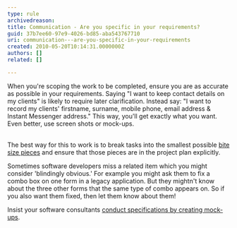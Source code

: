 ```yaml
---
type: rule
archivedreason: 
title: Communication - Are you specific in your requirements?
guid: 37b7ee60-97e9-4026-bd85-aba543767710
uri: communication---are-you-specific-in-your-requirements
created: 2010-05-20T10:14:31.0000000Z
authors: []
related: []

---
```



When you're scoping the work to be completed, ensure you are as accurate as possible in your requirements. Saying &quot;I want to keep contact details on my clients&quot; is likely to require later clarification. Instead say&#58; &quot;I want to record my clients' firstname, surname, mobile phone, email address &amp; Instant Messenger address.&quot; This way, you'll get exactly what you want. Even better, use screen shots or mock-ups. 
<br><excerpt class='endintro'></excerpt><br>
<p>The best way for this to work is to break tasks into the smallest possible <a href="/Management/RulesToSuccessfulProjects/Pages/SpecinBiteSizePieces.aspx">bite size pieces</a> and ensure that those pieces are in the project plan explicitly. </p>
<p>Sometimes software developers miss a related item which you might consider 'blindingly obvious.' For example you might ask them to fix a combo box on one form in a legacy application. But they mightn't know about the three other forms that the same type of combo appears on. So if you also want them fixed, then let them know about them! </p>
<p>Insist your software consultants <a href="/Management/RulesToSuccessfulProjects/Pages/SpecificationByMockUp.aspx">conduct specifications by creating mock-ups</a>.</p>


